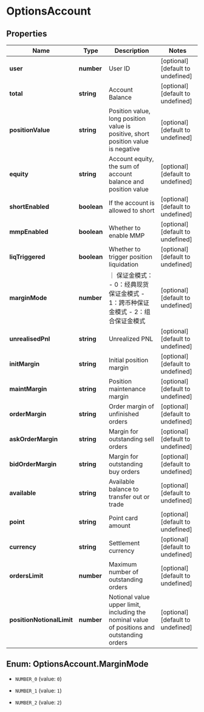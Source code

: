 # OptionsAccount

## Properties

Name | Type | Description | Notes
------------ | ------------- | ------------- | -------------
**user** | **number** | User ID | [optional] [default to undefined]
**total** | **string** | Account Balance | [optional] [default to undefined]
**positionValue** | **string** | Position value, long position value is positive, short position value is negative | [optional] [default to undefined]
**equity** | **string** | Account equity, the sum of account balance and position value | [optional] [default to undefined]
**shortEnabled** | **boolean** | If the account is allowed to short | [optional] [default to undefined]
**mmpEnabled** | **boolean** | Whether to enable MMP | [optional] [default to undefined]
**liqTriggered** | **boolean** | Whether to trigger position liquidation | [optional] [default to undefined]
**marginMode** | **number** | ｜ 保证金模式： - 0：经典现货保证金模式 - 1：跨币种保证金模式 - 2：组合保证金模式 | [optional] [default to undefined]
**unrealisedPnl** | **string** | Unrealized PNL | [optional] [default to undefined]
**initMargin** | **string** | Initial position margin | [optional] [default to undefined]
**maintMargin** | **string** | Position maintenance margin | [optional] [default to undefined]
**orderMargin** | **string** | Order margin of unfinished orders | [optional] [default to undefined]
**askOrderMargin** | **string** | Margin for outstanding sell orders | [optional] [default to undefined]
**bidOrderMargin** | **string** | Margin for outstanding buy orders | [optional] [default to undefined]
**available** | **string** | Available balance to transfer out or trade | [optional] [default to undefined]
**point** | **string** | Point card amount | [optional] [default to undefined]
**currency** | **string** | Settlement currency | [optional] [default to undefined]
**ordersLimit** | **number** | Maximum number of outstanding orders | [optional] [default to undefined]
**positionNotionalLimit** | **number** | Notional value upper limit, including the nominal value of positions and outstanding orders | [optional] [default to undefined]

## Enum: OptionsAccount.MarginMode

* `NUMBER_0` (value: `0`)

* `NUMBER_1` (value: `1`)

* `NUMBER_2` (value: `2`)


